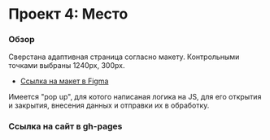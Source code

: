 # Проект 4: Место

### Обзор

Сверстана адаптивная страница согласно макету. Контрольными точками выбраны 1240px, 300px.

* [Ссылка на макет в Figma](https://www.figma.com/file/StZjf8HnoeLdiXS7dYrLAh/JavaScript.-Sprint-4)

Имеется "pop up", для котого написаная логика на JS, для его открытия и закрытия, внесения данных и отправки их в обработку.

### Ссылка на сайт в gh-pages

